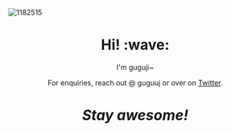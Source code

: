 
![1182515](https://user-images.githubusercontent.com/96930989/210025432-cd2dc0be-a301-4812-9527-09dca5da4b05.jpg)

<h1 align='center'> Hi! :wave:</h1>
<p align='center'>
I'm guguji~
</p>
<p align='center'>For enquiries, reach out @ guguuj or over on <a href="https://twitter.com/guguuj">Twitter</a>.</p>

<h1 align='center'><i>Stay awesome!</i></h1>
